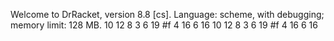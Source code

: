 Welcome to DrRacket, version 8.8 [cs].
Language: scheme, with debugging; memory limit: 128 MB.
10
12
8
3
6
19
#f
4
16
6
16
10
12
8
3
6
19
#f
4
16
6
16